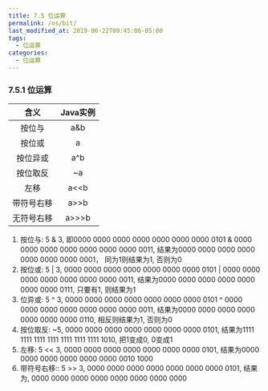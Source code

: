 ```yaml
---
title: 7.5 位运算
permalink: /os/bit/
last_modified_at: 2019-06-22T09:45:06-05:00
tags:
  - 位运算
categories:
  - 位运算
---
```


### 7.5.1 位运算

| 含义 | Java实例 |
| :------: | :------: |
| 按位与 | a&b |
| 按位或 | a|b |
| 按位异或 | a^b |
| 按位取反 | ~a |
| 左移 | a<<b |
| 带符号右移 | a>>b |
| 无符号右移 | a>>>b |

1. 按位与: 5 & 3, 即0000 0000 0000 0000 0000 0000 0000 0101 & 0000 0000 0000 0000 0000 0000 0000 0011, 结果为0000 0000 0000 0000 0000 0000 0000 0001， 同为1则结果为1, 否则为0
2. 按位或: 5 | 3, 0000 0000 0000 0000 0000 0000 0000 0101 | 0000 0000 0000 0000 0000 0000 0000 0011, 结果为0000 0000 0000 0000 0000 0000 0000 0111, 只要有1, 则结果为1
3. 位异或: 5 ^ 3, 0000 0000 0000 0000 0000 0000 0000 0101 ^ 0000 0000 0000 0000 0000 0000 0000 0011, 结果为0000 0000 0000 0000 0000 0000 0000 0110, 相反则结果为1, 否则为0
4. 按位取反: ~5, 0000 0000 0000 0000 0000 0000 0000 0101, 结果为1111 1111 1111 1111 1111 1111 1111 1010, 把1变成0, 0变成1
5. 左移: 5 << 3, 0000 0000 0000 0000 0000 0000 0000 0101, 结果为0000 0000 0000 0000 0000 0000 0010 1000
6. 带符号右移:: 5 >> 3, 0000 0000 0000 0000 0000 0000 0000 0101, 结果为, 0000 0000 0000 0000 0000 0000 0000 0000
